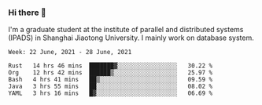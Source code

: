 ### Hi there 👋

I'm a graduate student at the institute of parallel and distributed systems (IPADS) in Shanghai Jiaotong University. I mainly work on database system.

<!--START_SECTION:waka-->
```text
Week: 22 June, 2021 - 28 June, 2021

Rust   14 hrs 46 mins  ███████▓░░░░░░░░░░░░░░░░░   30.22 % 
Org    12 hrs 42 mins  ██████▒░░░░░░░░░░░░░░░░░░   25.97 % 
Bash   4 hrs 41 mins   ██▒░░░░░░░░░░░░░░░░░░░░░░   09.59 % 
Java   3 hrs 55 mins   ██░░░░░░░░░░░░░░░░░░░░░░░   08.02 % 
YAML   3 hrs 16 mins   █▓░░░░░░░░░░░░░░░░░░░░░░░   06.69 % 
```
<!--END_SECTION:waka-->

<!--
**yqmmm/yqmmm** is a ✨ _special_ ✨ repository because its `README.md` (this file) appears on your GitHub profile.

Here are some ideas to get you started:

- 🔭 I’m currently working on ...
- 🌱 I’m currently learning ...
- 👯 I’m looking to collaborate on ...
- 🤔 I’m looking for help with ...
- 💬 Ask me about ...
- 📫 How to reach me: ...
- 😄 Pronouns: ...
- ⚡ Fun fact: ...
-->
